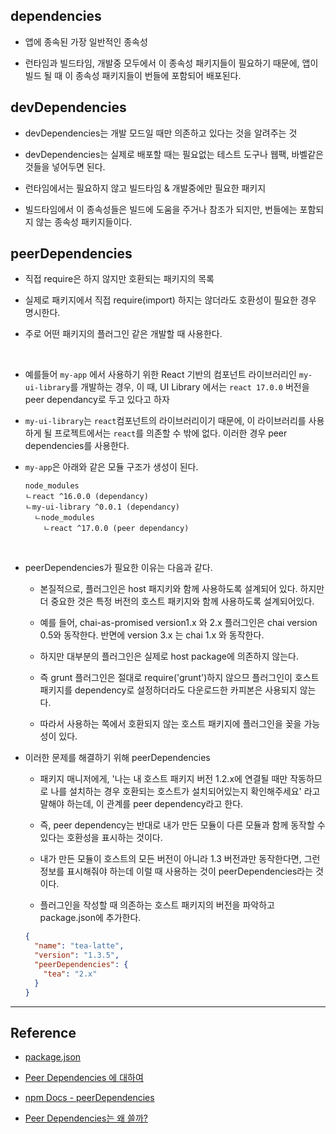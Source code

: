 ## dependencies

- 앱에 종속된 가장 일반적인 종속성

- 런타임과 빌드타임, 개발중 모두에서 이 종속성 패키지들이 필요하기 때문에, 앱이 빌드 될 때 이 종속성 패키지들이 번들에 포함되어 배포된다.

## devDependencies

- devDependencies는 개발 모드일 때만 의존하고 있다는 것을 알려주는 것

- devDependencies는 실제로 배포할 때는 필요없는 테스트 도구나 웹팩, 바벨같은 것들을 넣어두면 된다.

- 런타임에서는 필요하지 않고 빌드타임 & 개발중에만 필요한 패키지

- 빌드타임에서 이 종속성들은 빌드에 도움을 주거나 참조가 되지만, 번들에는 포함되지 않는 종속성 패키지들이다.

## peerDependencies

- 직접 require은 하지 않지만 호환되는 패키지의 목록

- 실제로 패키지에서 직접 require(import) 하지는 않더라도 호환성이 필요한 경우 명시한다.

- 주로 어떤 패키지의 플러그인 같은 개발할 때 사용한다.

<br/>

- 예를들어 `my-app` 에서 사용하기 위한 React 기반의 컴포넌트 라이브러리인 `my-ui-library`를 개발하는 경우, 이 때, UI Library 에서는 `react 17.0.0` 버전을 peer dependancy로 두고 있다고 하자

- `my-ui-library`는 `react`컴포넌트의 라이브러리이기 때문에, 이 라이브러리를 사용하게 될 프로젝트에서는 `react`를 의존할 수 밖에 없다. 이러한 경우 peer dependencies를 사용한다.

- `my-app`은 아래와 같은 모듈 구조가 생성이 된다.

  ```
  node_modules
  ㄴreact ^16.0.0 (dependancy)
  ㄴmy-ui-library ^0.0.1 (dependancy)
    ㄴnode_modules
      ㄴreact ^17.0.0 (peer dependancy)
  ```

<br/>

- peerDependencies가 필요한 이유는 다음과 같다.

  - 본질적으로, 플러그인은 host 패지키와 함께 사용하도록 설계되어 있다. 하지만 더 중요한 것은 특정 버전의 호스트 패키지와 함께 사용하도록 설계되어있다.

  - 예를 들어, chai-as-promised version1.x 와 2.x 플러그인은 chai version 0.5와 동작한다. 반면에 version 3.x 는 chai 1.x 와 동작한다.

  - 하지만 대부분의 플러그인은 실제로 host package에 의존하지 않는다.

  - 즉 grunt 플러그인은 절대로 require('grunt')하지 않으므 플러그인이 호스트 패키지를 dependency로 설정하더라도 다운로드한 카피본은 사용되지 않는다.

  - 따라서 사용하는 쪽에서 호환되지 않는 호스트 패키지에 플러그인을 꽂을 가능성이 있다.

- 이러한 문제를 해결하기 위해 peerDependencies

  - 패키지 매니저에게, '나는 내 호스트 패키지 버전 1.2.x에 연결될 때만 작동하므로 나를 설치하는 경우 호환되는 호스트가 설치되어있는지 확인해주세요' 라고 말해야 하는데, 이 관계를 peer dependency라고 한다.

  - 즉, peer dependency는 반대로 내가 만든 모듈이 다른 모듈과 함께 동작할 수 있다는 호환성을 표시하는 것이다.

  - 내가 만든 모듈이 호스트의 모든 버전이 아니라 1.3 버전과만 동작한다면, 그런 정보를 표시해줘야 하는데 이럴 때 사용하는 것이 peerDependencies라는 것이다.

  - 플러그인을 작성할 때 의존하는 호스트 패키지의 버전을 파악하고 package.json에 추가한다.

  ```json
  {
    "name": "tea-latte",
    "version": "1.3.5",
    "peerDependencies": {
      "tea": "2.x"
    }
  }
  ```

---

## Reference

- [package.json](https://www.zerocho.com/category/NodeJS/post/5825a3caaff5c70018279975)

- [Peer Dependencies 에 대하여](https://velog.io/@johnyworld/Peer-Dependencies-%EC%97%90-%EB%8C%80%ED%95%98%EC%97%AC)

- [npm Docs - peerDependencies](https://docs.npmjs.com/cli/v10/configuring-npm/package-json#peerdependencies)

- [Peer Dependencies는 왜 쓸까?](https://bohyeon-n.github.io/deploy/etc/peerdependencies.html)
